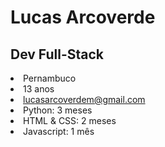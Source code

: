 <h1>Lucas Arcoverde</h1>
<h2>Dev Full-Stack</h2>

<nav>
  <ui>
    <li>Pernambuco</li>
    <li>13 anos</li>
    <li><a href="mailto:lucasarcoverdem@gmail.com">lucasarcoverdem@gmail.com<a></li>
  </ui>
</nav>

<nav>
  <ui>
    <li>Python: 3 meses</li>
    <li>HTML & CSS: 2 meses</li>
    <li>Javascript: 1 mês</li>
  </ui>
</nav>
